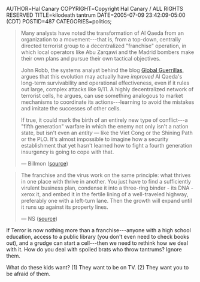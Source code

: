 AUTHOR=Hal Canary
COPYRIGHT=Copyright Hal Canary / ALL RIGHTS RESERVED
TITLE=kilodeath tantrum
DATE=2005-07-09 23:42:09-05:00 (CDT)
POSTID=487
CATEGORIES=politics;

> Many analysts have noted the transformation of Al Qaeda from an organization to a movement---that is, from a top-down, centrally directed terrorist group to a decentralized "franchise" operation, in which local operators like Abu Zarqawi and the Madrid bombers make their own plans and pursue their own tactical objectives.
> 
> John Robb, the systems analyst behind the blog [Global Guerrillas](http://globalguerrillas.typepad.com/globalguerrillas/2005/07/journal__a_caut.html), argues that this evolution may actually have _improved_ Al Qaeda's long-term survivability and operational effectiveness, even if it rules out large, complex attacks like 9/11. A highly decentralized network of terrorist cells, he argues, can use something analogous to market mechanisms to coordinate its actions---learning to avoid the mistakes and imitate the successes of other cells.
> 
> If true, it could mark the birth of an entirely new type of conflict---a "fifth generation" warfare in which the enemy not only isn't a nation state, but isn't even an _entity_ — like the Viet Cong or the Shining Path or the PLO. It's almost impossible to imagine how a security establishment that yet hasn't learned how to fight a fourth generation insurgency is going to cope with that.
> 
> — Billmon ([source](http://billmon.org/archives/001986.html))

> The franchise and the virus work on the same principle: what thrives in one place with thrive in another. You just have to find a sufficiently virulent business plan, condense it into a three-ring binder - its DNA - xerox it, and embed it in the fertile lining of a well-traveled highway, preferably one with a left-turn lane. Then the growth will expand until it runs up against its property lines.
> 
> — NS ([source](https://halcanary.org/isbn/?0553380958))

If Terror is now nothing more than a franchise---anyone with a high school education, access to a public library (you don't even need to check books out), and a grudge can start a cell---then we need to rethink how we deal with it. How do you deal with spoiled brats who throw tantrums? Ignore them.

What do these kids want? (1) They want to be on TV. (2) They want you to be afraid of them.

